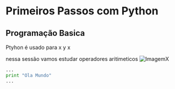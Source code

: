# Primeiros Passos com Python
## Programação Basica 

Ptyhon é usado para x y x 

nessa sessão vamos estudar operadores aritimeticos 
![ImagemX](tabela_aritimetica.png)

```python
...
print "Ola Mundo"
...
```
